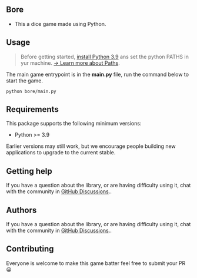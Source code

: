 ## Bore
- This a dice game made using Python.

## Usage

> Before getting started, [install Python 3.9](https://www.python.org/downloads/release/python-390/)
> ans set the python PATHS in yur machine.
> [→ Learn more about Paths](https://www.javatpoint.com/how-to-set-python-path).

The main game entrypoint is in the **main.py** file, run the command below to start the game.

```shell
python bore/main.py
```

## Requirements

This package supports the following minimum versions:

* Python >= 3.9

Earlier versions may still work, but we encourage people building new applications
to upgrade to the current stable.

## Getting help

If you have a question about the library, or are having difficulty using it,
chat with the community in [GitHub Discussions](https://github.com/younessidbakkasse/bore/discussions)..


## Authors

If you have a question about the library, or are having difficulty using it,
chat with the community in [GitHub Discussions](https://github.com/younessidbakkasse/bore/discussions)..


## Contributing

Everyone is welcome to make this game batter feel free to submit your PR 😀
